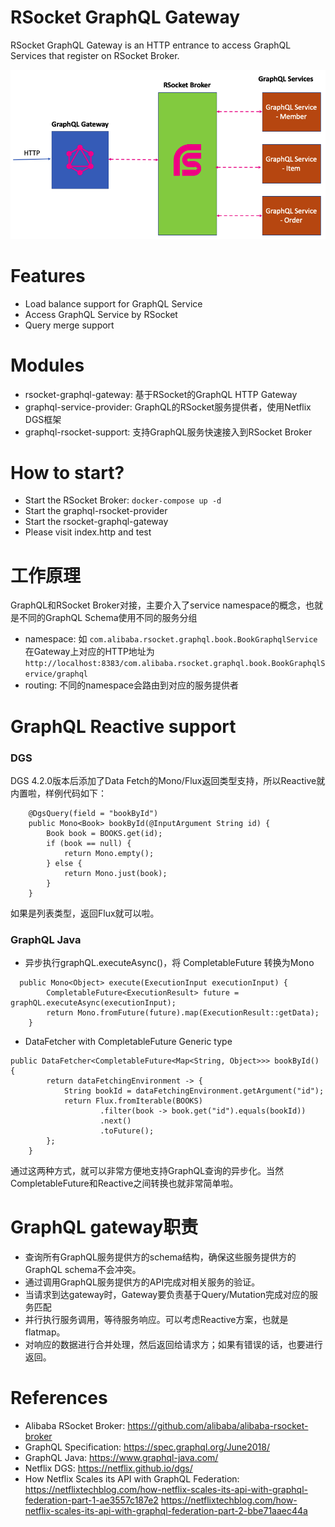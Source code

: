 RSocket GraphQL Gateway
=======================

RSocket GraphQL Gateway is an HTTP entrance to access GraphQL Services that register on RSocket Broker.

![GraphQL RSocket Gateway](grapql-rsocke-gateway.png)

# Features

* Load balance support for GraphQL Service
* Access GraphQL Service by RSocket
* Query merge support

# Modules

* rsocket-graphql-gateway: 基于RSocket的GraphQL HTTP Gateway
* graphql-service-provider: GraphQL的RSocket服务提供者，使用Netflix DGS框架
* graphql-rsocket-support: 支持GraphQL服务快速接入到RSocket Broker

# How to start?

* Start the RSocket Broker: `docker-compose up -d`
* Start the graphql-rsocket-provider
* Start the rsocket-graphql-gateway
* Please visit index.http and test

# 工作原理

GraphQL和RSocket Broker对接，主要介入了service namespace的概念，也就是不同的GraphQL Schema使用不同的服务分组

* namespace: 如 `com.alibaba.rsocket.graphql.book.BookGraphqlService` 在Gateway上对应的HTTP地址为 `http://localhost:8383/com.alibaba.rsocket.graphql.book.BookGraphqlService/graphql`
* routing: 不同的namespace会路由到对应的服务提供者

# GraphQL Reactive support

### DGS

DGS 4.2.0版本后添加了Data Fetch的Mono/Flux返回类型支持，所以Reactive就内置啦，样例代码如下：

```
    @DgsQuery(field = "bookById")
    public Mono<Book> bookById(@InputArgument String id) {
        Book book = BOOKS.get(id);
        if (book == null) {
            return Mono.empty();
        } else {
            return Mono.just(book);
        }
    }
```

如果是列表类型，返回Flux就可以啦。

### GraphQL Java

* 异步执行graphQL.executeAsync()，将 CompletableFuture 转换为Mono

```
  public Mono<Object> execute(ExecutionInput executionInput) {
        CompletableFuture<ExecutionResult> future = graphQL.executeAsync(executionInput);
        return Mono.fromFuture(future).map(ExecutionResult::getData);
    }
```

*  DataFetcher with CompletableFuture<T> Generic type

```
public DataFetcher<CompletableFuture<Map<String, Object>>> bookById() {
        return dataFetchingEnvironment -> {
            String bookId = dataFetchingEnvironment.getArgument("id");
            return Flux.fromIterable(BOOKS)
                    .filter(book -> book.get("id").equals(bookId))
                    .next()
                    .toFuture();
        };
    }
```

通过这两种方式，就可以非常方便地支持GraphQL查询的异步化。当然CompletableFuture和Reactive之间转换也就非常简单啦。

# GraphQL gateway职责

* 查询所有GraphQL服务提供方的schema结构，确保这些服务提供方的GraphQL schema不会冲突。
* 通过调用GraphQL服务提供方的API完成对相关服务的验证。
* 当请求到达gateway时，Gateway要负责基于Query/Mutation完成对应的服务匹配
* 并行执行服务调用，等待服务响应。可以考虑Reactive方案，也就是flatmap。
* 对响应的数据进行合并处理，然后返回给请求方；如果有错误的话，也要进行返回。

# References

* Alibaba RSocket Broker: https://github.com/alibaba/alibaba-rsocket-broker
* GraphQL Specification: https://spec.graphql.org/June2018/
* GraphQL Java: https://www.graphql-java.com/
* Netflix DGS: https://netflix.github.io/dgs/
* How Netflix Scales its API with GraphQL Federation: https://netflixtechblog.com/how-netflix-scales-its-api-with-graphql-federation-part-1-ae3557c187e2 https://netflixtechblog.com/how-netflix-scales-its-api-with-graphql-federation-part-2-bbe71aaec44a